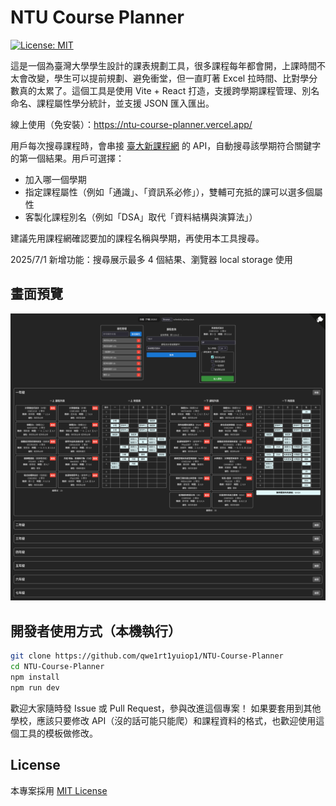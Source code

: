 # NTU Course Planner

[![License: MIT](https://img.shields.io/badge/License-MIT-yellow.svg)](LICENSE)

這是一個為臺灣大學學生設計的課表規劃工具，很多課程每年都會開，上課時間不太會改變，學生可以提前規劃、避免衝堂，但一直盯著 Excel 拉時間、比對學分數真的太累了。這個工具是使用 Vite + React 打造，支援跨學期課程管理、別名命名、課程屬性學分統計，並支援 JSON 匯入匯出。

線上使用（免安裝）：https://ntu-course-planner.vercel.app/

用戶每次搜尋課程時，會串接 [臺大新課程網](https://course.ntu.edu.tw/) 的 API，自動搜尋該學期符合關鍵字的第一個結果。用戶可選擇：

- 加入哪一個學期
- 指定課程屬性（例如「通識」、「資訊系必修」），雙輔可充抵的課可以選多個屬性
- 客製化課程別名（例如「DSA」取代「資料結構與演算法」）

建議先用課程網確認要加的課程名稱與學期，再使用本工具搜尋。

2025/7/1 新增功能：搜尋展示最多 4 個結果、瀏覽器 local storage 使用

## 畫面預覽

![畫面預覽](preview.png)

## 開發者使用方式（本機執行）

```bash
git clone https://github.com/qwe1rt1yuiop1/NTU-Course-Planner
cd NTU-Course-Planner
npm install
npm run dev
```

歡迎大家隨時發 Issue 或 Pull Request，參與改進這個專案！
如果要套用到其他學校，應該只要修改 API（沒的話可能只能爬）和課程資料的格式，也歡迎使用這個工具的模板做修改。

## License

本專案採用 [MIT License](LICENSE)


